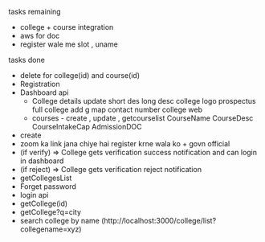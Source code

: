 tasks remaining

- college + course integration
- aws for doc
- register wale me slot , uname

tasks done

- delete for college(id) and course(id)
- Registration
- Dashboard api
  - College details update
    short des
    long desc
    college logo
    prospectus
    full college add
    g map
    contact number
    college web
  - courses - create , update , getcourselist
    CourseName
    CourseDesc
    CourseIntakeCap
    AdmissionDOC
- create
- zoom ka link jana chiye hai register krne wala ko + govn official
- (if verify) => College gets verification success notification and can login in dashboard
- (if reject) => College gets verification reject notification
- getCollegesList
- Forget password
- login api
- getCollege(id)
- getCollege?q=city
- search college by name (http://localhost:3000/college/list?collegename=xyz)
